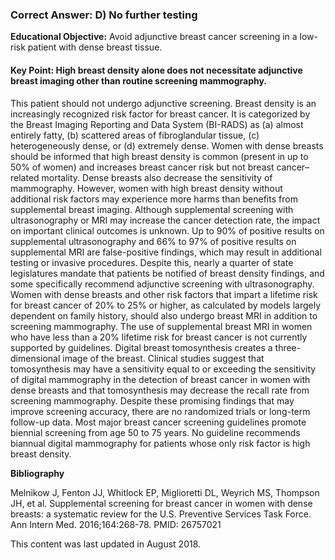 
### Correct Answer: D) No further testing 

**Educational Objective:** Avoid adjunctive breast cancer screening in a low-risk patient with dense breast tissue.

#### **Key Point:** High breast density alone does not necessitate adjunctive breast imaging other than routine screening mammography.

This patient should not undergo adjunctive screening. Breast density is an increasingly recognized risk factor for breast cancer. It is categorized by the Breast Imaging Reporting and Data System (BI-RADS) as (a) almost entirely fatty, (b) scattered areas of fibroglandular tissue, (c) heterogeneously dense, or (d) extremely dense. Women with dense breasts should be informed that high breast density is common (present in up to 50% of women) and increases breast cancer risk but not breast cancer–related mortality. Dense breasts also decrease the sensitivity of mammography. However, women with high breast density without additional risk factors may experience more harms than benefits from supplemental breast imaging. Although supplemental screening with ultrasonography or MRI may increase the cancer detection rate, the impact on important clinical outcomes is unknown. Up to 90% of positive results on supplemental ultrasonography and 66% to 97% of positive results on supplemental MRI are false-positive findings, which may result in additional testing or invasive procedures. Despite this, nearly a quarter of state legislatures mandate that patients be notified of breast density findings, and some specifically recommend adjunctive screening with ultrasonography.
Women with dense breasts and other risk factors that impart a lifetime risk for breast cancer of 20% to 25% or higher, as calculated by models largely dependent on family history, should also undergo breast MRI in addition to screening mammography. The use of supplemental breast MRI in women who have less than a 20% lifetime risk for breast cancer is not currently supported by guidelines.
Digital breast tomosynthesis creates a three-dimensional image of the breast. Clinical studies suggest that tomosynthesis may have a sensitivity equal to or exceeding the sensitivity of digital mammography in the detection of breast cancer in women with dense breasts and that tomosynthesis may decrease the recall rate from screening mammography. Despite these promising findings that may improve screening accuracy, there are no randomized trials or long-term follow-up data.
Most major breast cancer screening guidelines promote biennial screening from age 50 to 75 years. No guideline recommends biannual digital mammography for patients whose only risk factor is high breast density.

**Bibliography**

Melnikow J, Fenton JJ, Whitlock EP, Miglioretti DL, Weyrich MS, Thompson JH, et al. Supplemental screening for breast cancer in women with dense breasts: a systematic review for the U.S. Preventive Services Task Force. Ann Intern Med. 2016;164:268-78. PMID: 26757021

This content was last updated in August 2018.
